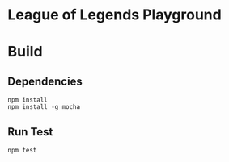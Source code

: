 # League of Legends Playground

# Build

## Dependencies
```
npm install
npm install -g mocha
```

## Run Test

```
npm test
```
